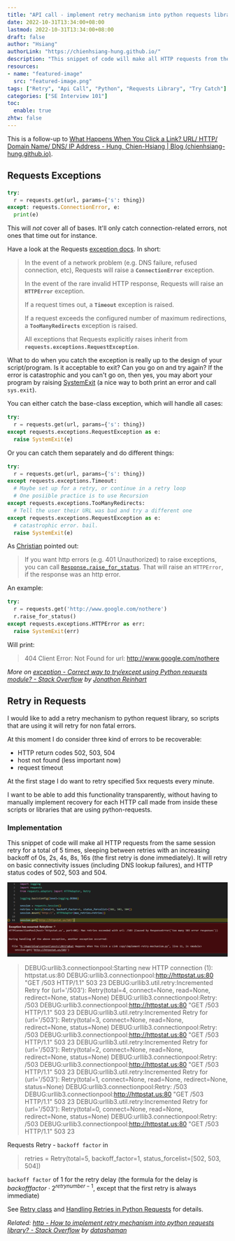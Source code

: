 ```yaml
---
title: "API call - implement retry mechanism into python requests library / try-except using Python requests module"
date: 2022-10-31T13:34:00+08:00
lastmod: 2022-10-31T13:34:00+08:00
draft: false
author: "Hsiang"
authorLink: "https://chienhsiang-hung.github.io/"
description: "This snippet of code will make all HTTP requests from the same session retry for a total of 5 times, sleeping between retries with an increasing backoff of 0s, 2s, 4s, 8s, 16s (the first retry is done immediately). It will retry on basic connectivity issues (including DNS lookup failures), and HTTP status codes of 502, 503 and 504."
resources:
- name: "featured-image"
  src: "featured-image.png"
tags: ["Retry", "Api Call", "Python", "Requests Library", "Try Catch"]
categories: ["SE Interview 101"]
toc:
  enable: true
zhtw: false
---
```

This is a follow-up to [What Happens When You Click a Link? URL/ HTTP/ Domain Name/ DNS/ IP Address - Hung, Chien-Hsiang | Blog (chienhsiang-hung.github.io)](https://chienhsiang-hung.github.io/blog/posts/2022/what-happens-when-you-click-a-link/).
## Requests Exceptions
```python
try:
  r = requests.get(url, params={'s': thing})
except: requests.ConnectionError, e:
  print(e)
```
This will  _not_  cover all of bases. It'll only catch connection-related errors, not ones that time out for instance.

Have a look at the Requests  [exception docs](https://requests.readthedocs.io/en/latest/user/quickstart/#errors-and-exceptions). In short:

> In the event of a network problem (e.g. DNS failure, refused connection, etc), Requests will raise a  **`ConnectionError`**  exception.
> 
> In the event of the rare invalid HTTP response, Requests will raise an  **`HTTPError`**  exception.
> 
> If a request times out, a  **`Timeout`**  exception is raised.
> 
> If a request exceeds the configured number of maximum redirections, a  **`TooManyRedirects`**  exception is raised.
> 
> All exceptions that Requests explicitly raises inherit from  **`requests.exceptions.RequestException`**.

What to do when you catch the exception is really up to the design of your script/program. Is it acceptable to exit? Can you go on and try again? If the error is catastrophic and you can't go on, then yes, you may abort your program by raising  [SystemExit](https://docs.python.org/3/library/exceptions.html#SystemExit)  (a nice way to both print an error and call  `sys.exit`).

You can either catch the base-class exception, which will handle all cases:
```python
try:
  r = requests.get(url, params={'s': thing})
except requests.exceptions.RequestException as e:
  raise SystemExit(e)
```
Or you can catch them separately and do different things:
```python
try:
  r = requests.get(url, params={'s': thing})
except requests.exceptions.Timeout:
  # Maybe set up for a retry, or continue in a retry loop
  # One posiible practice is to use Recursion
except requests.exceptions.TooManyRedirects:
  # Tell the user their URL was bad and try a different one
except requests.exceptions.RequestException as e:
  # catastrophic error. bail.
  raise SystemExit(e)
```
As [Christian](https://stackoverflow.com/users/456550/christian-long) pointed out:
> If you want http errors (e.g. 401 Unauthorized) to raise exceptions, you can call  [`Response.raise_for_status`](https://requests.readthedocs.io/en/latest/api/#requests.Response.raise_for_status). That will raise an  `HTTPError`, if the response was an http error.

An example:
```python
try:
  r = requests.get('http://www.google.com/nothere')
  r.raise_for_status()
except requests.exceptions.HTTPError as err:
  raise SystemExit(err)
```
Will print:
> 404 Client Error: Not Found for url: http://www.google.com/nothere

*More on [exception - Correct way to try/except using Python requests module? - Stack Overflow](https://stackoverflow.com/questions/16511337/correct-way-to-try-except-using-python-requests-module) by 
[Jonathon Reinhart](https://stackoverflow.com/users/119527/jonathon-reinhart)*
## Retry in Requests
I would like to add a retry mechanism to python request library, so scripts that are using it will retry for non fatal errors.

At this moment I do consider three kind of errors to be recoverable:

-   HTTP return codes 502, 503, 504
-   host not found (less important now)
-   request timeout

At the first stage I do want to retry specified 5xx requests every minute.

I want to be able to add this functionality transparently, without having to manually implement recovery for each HTTP call made from inside these scripts or libraries that are using python-requests.
### Implementation
This snippet of code will make all HTTP requests from the same session retry for a total of 5 times, sleeping between retries with an increasing backoff of 0s, 2s, 4s, 8s, 16s (the first retry is done immediately). It will retry on basic connectivity issues (including DNS lookup failures), and HTTP status codes of 502, 503 and 504.

<script src="https://gist.github.com/chienhsiang-hung/2b246264255b7c2d2b86302a3bb7ac31.js"></script>
!["Exception has occurred: RetryError"](featured-image.png "Exception has occurred: RetryError")
> DEBUG:urllib3.connectionpool:Starting new HTTP connection (1): httpstat.us:80
DEBUG:urllib3.connectionpool:http://httpstat.us:80 "GET /503 HTTP/1.1" 503 23
DEBUG:urllib3.util.retry:Incremented Retry for (url='/503'): Retry(total=4, connect=None, read=None, redirect=None, status=None)
DEBUG:urllib3.connectionpool:Retry: /503
DEBUG:urllib3.connectionpool:http://httpstat.us:80 "GET /503 HTTP/1.1" 503 23
DEBUG:urllib3.util.retry:Incremented Retry for (url='/503'): Retry(total=3, connect=None, read=None, redirect=None, status=None)
DEBUG:urllib3.connectionpool:Retry: /503
DEBUG:urllib3.connectionpool:http://httpstat.us:80 "GET /503 HTTP/1.1" 503 23
DEBUG:urllib3.util.retry:Incremented Retry for (url='/503'): Retry(total=2, connect=None, read=None, redirect=None, status=None)
DEBUG:urllib3.connectionpool:Retry: /503
DEBUG:urllib3.connectionpool:http://httpstat.us:80 "GET /503 HTTP/1.1" 503 23
DEBUG:urllib3.util.retry:Incremented Retry for (url='/503'): Retry(total=1, connect=None, read=None, redirect=None, status=None)
DEBUG:urllib3.connectionpool:Retry: /503
DEBUG:urllib3.connectionpool:http://httpstat.us:80 "GET /503 HTTP/1.1" 503 23
DEBUG:urllib3.util.retry:Incremented Retry for (url='/503'): Retry(total=0, connect=None, read=None, redirect=None, status=None)
DEBUG:urllib3.connectionpool:Retry: /503
DEBUG:urllib3.connectionpool:http://httpstat.us:80 "GET /503 HTTP/1.1" 503 23

Requests Retry - `backoff factor` in
> retries = Retry(total=5, backoff_factor=1, status_forcelist=[502, 503, 504])

`backoff factor` of 1 for the retry delay (the formula for the delay is $backofffactor\cdot2^{retrynumber-1}$, except that the first retry is always immediate)

See [Retry class](https://urllib3.readthedocs.io/en/latest/reference/urllib3.util.html#urllib3.util.Retry) and [Handling Retries in Python Requests](https://majornetwork.net/2022/04/handling-retries-in-python-requests/) for details.

*Related: [http - How to implement retry mechanism into python requests library? - Stack Overflow](https://stackoverflow.com/questions/23267409/how-to-implement-retry-mechanism-into-python-requests-library) by [datashaman](https://stackoverflow.com/users/401467/datashaman)*